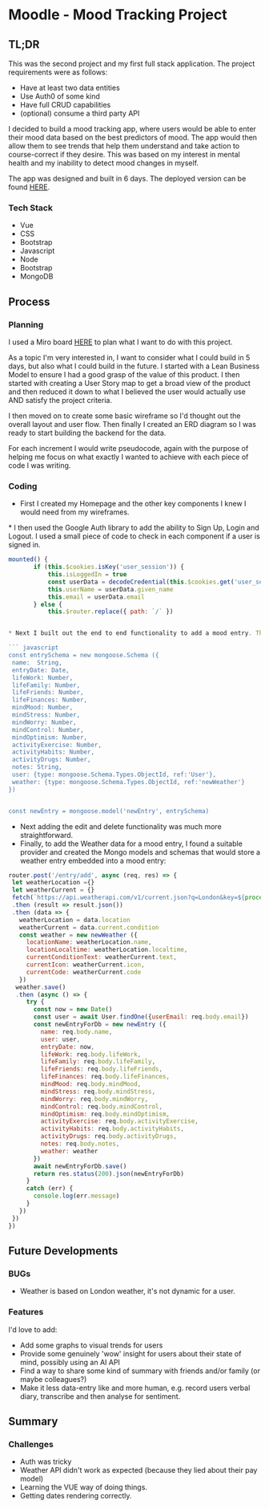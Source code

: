 # Moodle - Mood Tracking Project

## TL;DR
This was the second project and my first full stack application. The project requirements were as follows:
* Have at least two data entities
* Use Auth0 of some kind
* Have full CRUD capabilities
* (optional) consume a third party API

I decided to build a mood tracking app, where users would be able to enter their mood data based on the best predictors of mood. 
The app would then allow them to see trends that help them understand and take action to course-correct if they desire. 
This was based on my interest in mental health and my inability to detect mood changes in myself. 

The app was designed and built in 6 days. The deployed version can be found [HERE](https://moodle-me.netlify.app).


### Tech Stack
* Vue
* CSS
* Bootstrap
* Javascript
* Node
* Bootstrap
* MongoDB


## Process

### Planning
I used a Miro board [HERE](https://miro.com/app/board/uXjVNdCFJGA=/?share_link_id=848523073155) to plan what I want to do with this project.

As a topic I'm very interested in, I want to consider what I could build in 5 days, but also what I could build in the future. I started with a Lean Business Model to ensure I had a good grasp of the value of this product. I then started with creating a User Story map to get a broad view of the product and then reduced it down to what I believed the user would actually use AND satisfy the project criteria. 

I then moved on to create some basic wireframe so I'd thought out the overall layout and user flow. Then finally I created an ERD diagram so I was ready to start building the backend for the data.

For each increment I would write pseudocode, again with the purpose of helping me focus on what exactly I wanted to achieve with each piece of code I was writing. 

### Coding 
* First I created my Homepage and the other key components I knew I would need from my wireframes. 
<screenshot of components list>
* I then used the Google Auth library to add the ability to Sign Up, Login and Logout. I used a small piece of code to check in each component if a user is signed in. 

``` javascript
mounted() {
       if (this.$cookies.isKey('user_session')) {
           this.isLoggedIn = true
           const userData = decodeCredential(this.$cookies.get('user_session'))
           this.userName = userData.given_name
           this.email = userData.email
       } else {
           this.$router.replace({ path: `/` })


* Next I built out the end to end functionality to add a mood entry. This meant creating the form, setting out the inputs, setting up the backend API routes, creating the Mongo models and schemas. This was the most time consuming. 

``` javascript
const entrySchema = new mongoose.Schema ({
 name:  String,
 entryDate: Date,
 lifeWork: Number,
 lifeFamily: Number,
 lifeFriends: Number,
 lifeFinances: Number,
 mindMood: Number,
 mindStress: Number,                  
 mindWorry: Number,
 mindControl: Number,
 mindOptimism: Number,                   
 activityExercise: Number,
 activityHabits: Number,
 activityDrugs: Number,
 notes: String,
 user: {type: mongoose.Schema.Types.ObjectId, ref:'User'},
 weather: {type: mongoose.Schema.Types.ObjectId, ref:'newWeather'}
})


const newEntry = mongoose.model('newEntry', entrySchema)
```

* Next adding the edit and delete functionality was much more straightforward. 
* Finally, to add the Weather data for a mood entry, I found a suitable provider and created the Mongo models and schemas that would store a weather entry embedded into a mood entry: 

``` javascript
router.post('/entry/add', async (req, res) => {
 let weatherLocation ={}
 let weatherCurrent = {}
 fetch(`https://api.weatherapi.com/v1/current.json?q=London&key=${process.env.WEATHER_KEY}`)
 .then (result => result.json())
 .then (data => {
   weatherLocation = data.location
   weatherCurrent = data.current.condition
   const weather = new newWeather ({
     locationName: weatherLocation.name,
     locationLocaltime: weatherLocation.localtime,
     currentConditionText: weatherCurrent.text,
     currentIcon: weatherCurrent.icon,
     currentCode: weatherCurrent.code
   })
  weather.save()
  .then (async () => {
     try {
       const now = new Date()
       const user = await User.findOne({userEmail: req.body.email})
       const newEntryForDb = new newEntry ({
         name: req.body.name,
         user: user,
         entryDate: now,
         lifeWork: req.body.lifeWork,
         lifeFamily: req.body.lifeFamily,
         lifeFriends: req.body.lifeFriends,
         lifeFinances: req.body.lifeFinances,
         mindMood: req.body.mindMood,
         mindStress: req.body.mindStress,         
         mindWorry: req.body.mindWorry,
         mindControl: req.body.mindControl,
         mindOptimism: req.body.mindOptimism,         
         activityExercise: req.body.activityExercise,
         activityHabits: req.body.activityHabits,
         activityDrugs: req.body.activityDrugs,
         notes: req.body.notes,
         weather: weather
       })
       await newEntryForDb.save()
       return res.status(200).json(newEntryForDb)
     }
     catch (err) {
       console.log(err.message)
     }
   })
 })
})
```

## Future Developments
### BUGs
* Weather is based on London weather, it's not dynamic for a user.

### Features
I'd love to add:
* Add some graphs to visual trends for users
* Provide some genuinely 'wow' insight for users about their state of mind, possibly using an AI API
* Find a way to share some kind of summary with friends and/or family (or maybe colleagues?)
* Make it less data-entry like and more human, e.g. record users verbal diary, transcribe and then analyse for sentiment. 
  
## Summary
### Challenges 
* Auth was tricky
* Weather API didn't work as expected (because they lied about their pay model)
* Learning the VUE way of doing things.
* Getting dates rendering correctly. 

